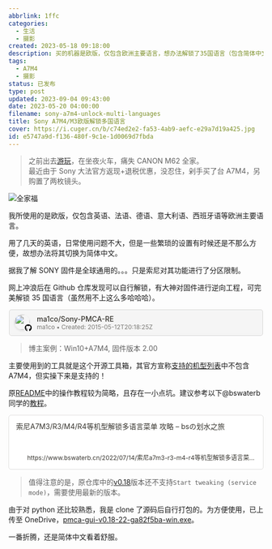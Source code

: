 ```yaml
---
abbrlink: 1ffc
categories:
  - 生活
  - 摄影
created: 2023-05-18 09:18:00
description: 买的机器是欧版，仅包含欧洲主要语言，想办法解锁了35国语言（包含简体中文）。
tags:
  - A7M4
  - 摄影
status: 已发布
type: post
updated: 2023-09-04 09:43:00
date: 2023-05-20 04:00:00
filename: sony-a7m4-unlock-multi-languages
title: Sony A7M4/M3欧版解锁多国语言
cover: https://i.cuger.cn/b/c74ed2e2-fa53-4ab9-aefc-e29a7d19a425.jpg
id: e5747a9d-f136-480f-9c1e-1d0069d7fbda
---
```


> 之前出去[游玩](https://blog.cuger.cn/p/6825/#%E6%84%8F%E5%A4%96)，在坐夜火车，痛失 CANON M62 全家。  
> 最近由于 Sony 大法官方返现+退税优惠，没忍住，剁手买了台 A7M4，另购置了两枚镜头。

![全家福](https://i.cuger.cn/b/a809493f-4658-46b7-94b5-5aac71312547.jpg)

我所使用的是欧版，仅包含英语、法语、德语、意大利语、西班牙语等欧洲主要语言。

用了几天的英语，日常使用问题不大，但是一些繁琐的设置有时候还是不那么方便，故想办法将其切换为简体中文。

据我了解 SONY 固件是全球通用的。。。只是索尼对其功能进行了分区限制。

网上冲浪后在 Github 仓库发现可以自行解锁，有大神对固件进行逆向工程，可完美解锁 35 国语言（虽然用不上这么多哈哈哈）。

<div style="margin:5px 1px;"> <a href="https://github.com/ma1co/Sony-PMCA-RE" target="_blank" rel="noopener noreferrer" style="display:flex;color:inherit;background:#f5f5f5;text-decoration:none;user-select:none;transition:background 20ms ease-in 0s;cursor:pointer;flex-grow:1;min-width:0;align-items:center;border:1px solid rgba(55,53,47,.16);border-radius:5px;padding:6px;fill:inherit"><div style="display:flex;align-self:start;height:32px;width:32px;margin:3px 12px 3px 4px;position:relative"><div><div style="width:100%;height:100%"><img src="https://avatars.githubusercontent.com/u/12417797?v=4" referrerpolicy="same-origin" style="display:block;object-fit:cover;border-radius:34px;width:30.192px;height:30.192px;transition:opacity .1s ease-out 0s;box-shadow:rgba(15,15,15,.1) 0 2px 4px"></div></div><div style="position:absolute;bottom:-2px;right:-2px"><div style="width:100%;height:100%"><svg xmlns="http://www.w3.org/2000/svg" viewbox="0 0 496 512" style="display:block;object-fit:cover;border-radius:5px;width:14.208px;height:14.208px;transition:opacity .1s ease-out 0s;filter:drop-shadow(white 0 0 1px) drop-shadow(white 0 0 1px) drop-shadow(white 0 0 1px)"><path d="M165.9 397.4c0 2-2.3 3.6-5.2 3.6-3.3.3-5.6-1.3-5.6-3.6 0-2 2.3-3.6 5.2-3.6 3-.3 5.6 1.3 5.6 3.6zm-31.1-4.5c-.7 2 1.3 4.3 4.3 4.9 2.6 1 5.6 0 6.2-2s-1.3-4.3-4.3-5.2c-2.6-.7-5.5.3-6.2 2.3zm44.2-1.7c-2.9.7-4.9 2.6-4.6 4.9.3 2 2.9 3.3 5.9 2.6 2.9-.7 4.9-2.6 4.6-4.6-.3-1.9-3-3.2-5.9-2.9zM244.8 8C106.1 8 0 113.3 0 252c0 110.9 69.8 205.8 169.5 239.2 12.8 2.3 17.3-5.6 17.3-12.1 0-6.2-.3-40.4-.3-61.4 0 0-70 15-84.7-29.8 0 0-11.4-29.1-27.8-36.6 0 0-22.9-15.7 1.6-15.4 0 0 24.9 2 38.6 25.8 21.9 38.6 58.6 27.5 72.9 20.9 2.3-16 8.8-27.1 16-33.7-55.9-6.2-112.3-14.3-112.3-110.5 0-27.5 7.6-41.3 23.6-58.9-2.6-6.5-11.1-33.3 2.6-67.9 20.9-6.5 69 27 69 27 20-5.6 41.5-8.5 62.8-8.5s42.8 2.9 62.8 8.5c0 0 48.1-33.6 69-27 13.7 34.7 5.2 61.4 2.6 67.9 16 17.7 25.8 31.5 25.8 58.9 0 96.5-58.9 104.2-114.8 110.5 9.2 7.9 17 22.9 17 46.4 0 33.7-.3 75.4-.3 83.6 0 6.5 4.6 14.4 17.3 12.1C428.2 457.8 496 362.9 496 252 496 113.3 383.5 8 244.8 8zM97.2 352.9c-1.3 1-1 3.3.7 5.2 1.6 1.6 3.9 2.3 5.2 1 1.3-1 1-3.3-.7-5.2-1.6-1.6-3.9-2.3-5.2-1zm-10.8-8.1c-.7 1.3.3 2.9 2.3 3.9 1.6 1 3.6.7 4.3-.7.7-1.3-.3-2.9-2.3-3.9-2-.6-3.6-.3-4.3.7zm32.4 35.6c-1.6 1.3-1 4.3 1.3 6.2 2.3 2.3 5.2 2.6 6.5 1 1.3-1.3.7-4.3-1.3-6.2-2.2-2.3-5.2-2.6-6.5-1zm-11.4-14.7c-1.6 1-1.6 3.6 0 5.9 1.6 2.3 4.3 3.3 5.6 2.3 1.6-1.3 1.6-3.9 0-6.2-1.4-2.3-4-3.3-5.6-2z"></path></svg></div></div></div><div style="display:flex;flex-direction:column;justify-content:center;flex-grow:1;flex-shrink:1;overflow:hidden"><div style="display:flex;align-items:baseline;font-size:14px"><div spellcheck="false" style="white-space:nowrap;color:#37352f;font-weight:500;overflow:hidden;text-overflow:ellipsis">ma1co/Sony-PMCA-RE</div></div><div style="display:flex;align-items:center;color:rgba(55,53,47,.65);font-size:12px"><div spellcheck="false" style="white-space:nowrap;color:rgba(55,53,47,.65)">ma1co</div><span style="margin-left:3px;margin-right:3px">•</span><div style="color:rgba(55,53,47,.65);font-size:12px;white-space:nowrap">Created: 2015-05-12T20:18:25Z</div></div></div><div role="button" tabindex="0" style="user-select:none;transition:background 20ms ease-in 0s;cursor:pointer;opacity:0;display:flex;align-items:center;justify-content:center;width:28px;height:28px;border-radius:5px;flex-shrink:0;margin-right:4px;color:rgba(55,53,47,.65)"><svg viewbox="0 0 13 3" class="dots" style="width:14px;height:100%;display:block;fill:inherit;flex-shrink:0;backface-visibility:hidden;color:rgba(55,53,47,.45)"><g><path d="M3,1.5A1.5,1.5,0,1,1,1.5,0,1.5,1.5,0,0,1,3,1.5Z"></path><path d="M8,1.5A1.5,1.5,0,1,1,6.5,0,1.5,1.5,0,0,1,8,1.5Z"></path><path d="M13,1.5A1.5,1.5,0,1,1,11.5,0,1.5,1.5,0,0,1,13,1.5Z"></path></g></svg></div></a></div>

> 博主案例：Win10+A7M4, 固件版本 2.00

主要使用到的工具就是这个开源工具箱，其官方宣称[支持的机型列表](https://openmemories.readthedocs.io/devices.html)中不包含 A7M4，但实操下来是支持的！

原[README](https://github.com/ma1co/Sony-PMCA-RE/blob/master/README.md)中的操作教程较为简略，且存在一小点坑。建议参考以下@bswaterb 同学的[教程](https://www.bswaterb.cn/2022/07/14/%E7%B4%A2%E5%B0%BCa7m3-r3-m4-r4%E7%AD%89%E6%9C%BA%E5%9E%8B%E8%A7%A3%E9%94%81%E5%A4%9A%E8%AF%AD%E8%A8%80%E8%8F%9C%E5%8D%95-%E6%94%BB%E7%95%A5/)。

<div style="width: 100%; margin-top: 4px; margin-bottom: 4px;"><div style="display: flex; background:white;border-radius:5px"><a href="https://www.bswaterb.cn/2022/07/14/索尼a7m3-r3-m4-r4等机型解锁多语言菜单-攻略/"target="_blank"rel="noopener noreferrer"style="display: flex; color: inherit; text-decoration: none; user-select: none; transition: background 20ms ease-in 0s; cursor: pointer; flex-grow: 1; min-width: 0px; flex-wrap: wrap-reverse; align-items: stretch; text-align: left; overflow: hidden; border: 1px solid rgba(55, 53, 47, 0.16); border-radius: 5px; position: relative; fill: inherit;"><div style="flex: 4 1 180px; padding: 12px 14px 14px; overflow: hidden; text-align: left;"><div style="font-size: 14px; line-height: 20px; color: rgb(55, 53, 47); white-space: nowrap; overflow: hidden; text-overflow: ellipsis; min-height: 24px; margin-bottom: 2px;">索尼A7M3/R3/M4/R4等机型解锁多语言菜单 攻略 – bsの划水之旅</div><div style="font-size: 12px; line-height: 16px; color: rgba(55, 53, 47, 0.65); height: 32px; overflow: hidden;"></div><div style="display: flex; margin-top: 6px; height: 16px;"><img src="https://s.nmxc.ltd/sakurairo_vision/@2.5/basic/favicon.ico"style="width: 16px; height: 16px; min-width: 16px; margin-right: 6px;"><div style="font-size: 12px; line-height: 16px; color: rgb(55, 53, 47); white-space: nowrap; overflow: hidden; text-overflow: ellipsis;">https://www.bswaterb.cn/2022/07/14/索尼a7m3-r3-m4-r4等机型解锁多语言菜单-攻略/</div></div></div></a></div></div>

> 值得注意的是，原仓库中的[v0.18](https://github.com/ma1co/Sony-PMCA-RE/releases/tag/v0.18)版本还不支持`Start tweaking (service mode)`，需要使用最新的版本。

由于对 python 还比较熟悉，我是 clone 了源码后自行打包的。为方便使用，已上传至 OneDrive，[pmca-gui-v0.18-22-ga82f5ba-win.exe](https://cloud.cuger.cn/d/Software/Windows/pmca-gui-v0.18-22-ga82f5ba-win.exe)。

一番折腾，还是简体中文看着舒服。
